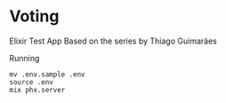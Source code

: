 # Voting

Elixir Test App
Based on the series by Thiago Guimarães

Running
```
mv .env.sample .env
source .env
mix phx.server
```